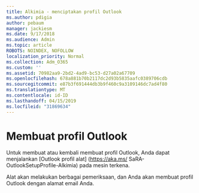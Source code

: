 ```yaml
---
title: Alkimia - menciptakan profil Outlook
ms.author: pdigia
author: pebaum
manager: jackiesm
ms.date: 9/17/2018
ms.audience: Admin
ms.topic: article
ROBOTS: NOINDEX, NOFOLLOW
localization_priority: Normal
ms.collection: Adm_O365
ms.custom: ''
ms.assetid: 70982aa9-2bd2-4ad9-bc53-d27a02a67709
ms.openlocfilehash: 678a881b70b2117dc2d93b5835aafc0389706cdb
ms.sourcegitcommit: e87b3f691444db3b9f460c9a3109146dc7ad4f80
ms.translationtype: MT
ms.contentlocale: id-ID
ms.lasthandoff: 04/15/2019
ms.locfileid: "31869634"
---
```

# <a name="create-an-outlook-profile"></a>Membuat profil Outlook

Untuk membuat atau kembali membuat profil Outlook, Anda dapat menjalankan [Outlook profil alat] (https://aka.ms/ SaRA-OutlookSetupProfile-Alkimia) pada mesin terkena. 
  
Alat akan melakukan berbagai pemeriksaan, dan Anda akan membuat profil Outlook dengan alamat email Anda.
  

